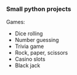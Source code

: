 ### Small python projects

Games:
- Dice rolling
- Number guessing
- Trivia game
- Rock, paper, scissors
- Casino slots
- Black jack

